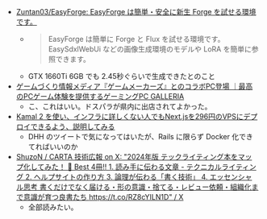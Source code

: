 - [Zuntan03/EasyForge: EasyForge は簡単・安全に新生 Forge を試せる環境です。](https://github.com/Zuntan03/EasyForge)
  - > EasyForge は簡単に Forge と Flux を試せる環境です。EasySdxlWebUi などの画像生成環境のモデルや LoRA を簡単に参照できます。
  - GTX 1660Ti 6GB でも 2.45秒ぐらいで生成できたとのこと
- [ゲームづくり情報メディア『ゲームメーカーズ』とのコラボPC登場 ｜最高のPCゲーム体験を提供するゲーミングPC GALLERIA](https://www.dospara.co.jp/gamepc/gamemakers.html)
  - こ、これはいい。ドスパラが県内に出店されてよかった。
- [Kamal 2 を使い、インフラに詳しくない人でもNext.jsを296円のVPSにデプロイできるよう、説明してみる](https://zenn.dev/naofumik/articles/8849c2e8feecc0)
  - DHH のツイートで気になってはいたが、Rails に限らず Docker 化できてればいいのか
- [ShuzoN / CARTA 技術広報 on X: "2024年版 テックライティング本をマップ化してみた！ 📕 Best 4冊!! 1. 読み手に伝わる文章 - テクニカルライティング 2. ヘルプサイトの作り方 3. 論理が伝わる「書く技術」 4. エッセンシャル思考 書くだけでなく届ける・形の意識・捨てる・レビュー依頼・組織化まで意識が育つ良書たち https://t.co/RZ8cYILN1D" / X](https://x.com/ShuzoN__/status/1842701144587706420)
  - 全部読みたい。